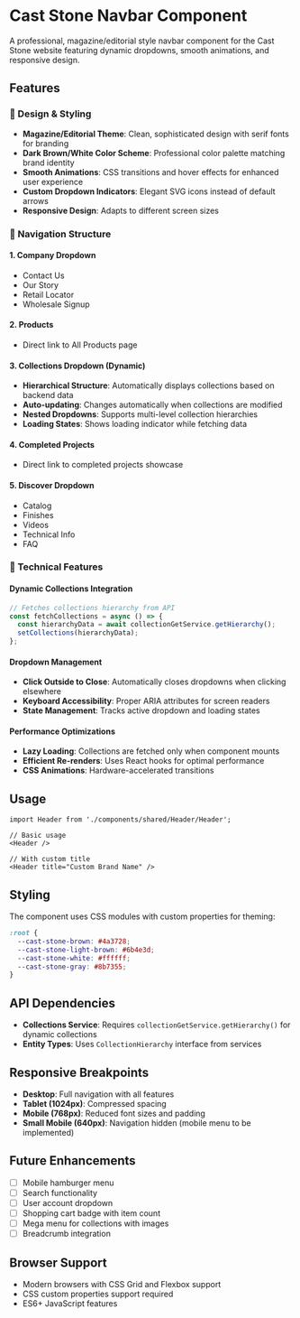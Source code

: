 # Cast Stone Navbar Component

A professional, magazine/editorial style navbar component for the Cast Stone website featuring dynamic dropdowns, smooth animations, and responsive design.

## Features

### 🎨 Design & Styling
- **Magazine/Editorial Theme**: Clean, sophisticated design with serif fonts for branding
- **Dark Brown/White Color Scheme**: Professional color palette matching brand identity
- **Smooth Animations**: CSS transitions and hover effects for enhanced user experience
- **Custom Dropdown Indicators**: Elegant SVG icons instead of default arrows
- **Responsive Design**: Adapts to different screen sizes

### 🧭 Navigation Structure

#### 1. Company Dropdown
- Contact Us
- Our Story
- Retail Locator
- Wholesale Signup

#### 2. Products
- Direct link to All Products page

#### 3. Collections Dropdown (Dynamic)
- **Hierarchical Structure**: Automatically displays collections based on backend data
- **Auto-updating**: Changes automatically when collections are modified
- **Nested Dropdowns**: Supports multi-level collection hierarchies
- **Loading States**: Shows loading indicator while fetching data

#### 4. Completed Projects
- Direct link to completed projects showcase

#### 5. Discover Dropdown
- Catalog
- Finishes
- Videos
- Technical Info
- FAQ

### 🔧 Technical Features

#### Dynamic Collections Integration
```typescript
// Fetches collections hierarchy from API
const fetchCollections = async () => {
  const hierarchyData = await collectionGetService.getHierarchy();
  setCollections(hierarchyData);
};
```

#### Dropdown Management
- **Click Outside to Close**: Automatically closes dropdowns when clicking elsewhere
- **Keyboard Accessibility**: Proper ARIA attributes for screen readers
- **State Management**: Tracks active dropdown and loading states

#### Performance Optimizations
- **Lazy Loading**: Collections are fetched only when component mounts
- **Efficient Re-renders**: Uses React hooks for optimal performance
- **CSS Animations**: Hardware-accelerated transitions

## Usage

```tsx
import Header from './components/shared/Header/Header';

// Basic usage
<Header />

// With custom title
<Header title="Custom Brand Name" />
```

## Styling

The component uses CSS modules with custom properties for theming:

```css
:root {
  --cast-stone-brown: #4a3728;
  --cast-stone-light-brown: #6b4e3d;
  --cast-stone-white: #ffffff;
  --cast-stone-gray: #8b7355;
}
```

## API Dependencies

- **Collections Service**: Requires `collectionGetService.getHierarchy()` for dynamic collections
- **Entity Types**: Uses `CollectionHierarchy` interface from services

## Responsive Breakpoints

- **Desktop**: Full navigation with all features
- **Tablet (1024px)**: Compressed spacing
- **Mobile (768px)**: Reduced font sizes and padding
- **Small Mobile (640px)**: Navigation hidden (mobile menu to be implemented)

## Future Enhancements

- [ ] Mobile hamburger menu
- [ ] Search functionality
- [ ] User account dropdown
- [ ] Shopping cart badge with item count
- [ ] Mega menu for collections with images
- [ ] Breadcrumb integration

## Browser Support

- Modern browsers with CSS Grid and Flexbox support
- CSS custom properties support required
- ES6+ JavaScript features
